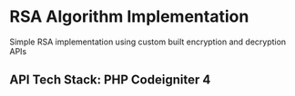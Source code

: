 # RSA Algorithm Implementation
Simple RSA implementation using custom built encryption and decryption APIs

## API Tech Stack: PHP Codeigniter 4
